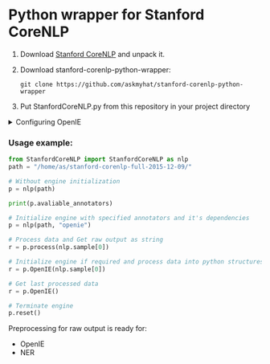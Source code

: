 # Python wrapper for Stanford CoreNLP

1. Download [Stanford CoreNLP](http://stanfordnlp.github.io/CoreNLP/) and unpack it.
2. Download stanford-corenlp-python-wrapper:

    `git clone https://github.com/askmyhat/stanford-corenlp-python-wrapper`

3. Put StanfordCoreNLP.py from this repository in your project directory

<details> 
  <summary>Configuring OpenIE</summary>
There isn't prompt string in OpenIE shell so we have to add it.
Execute this in CoreNLP root to get sources:

    mkdir src
    cd src
    jar -xf ../stanford-corenlp-3.6.0-sources.jar 
    cd ..
    
Edit file `./src/edu/stanford/nlp/naturalli/OpenIE.java`:

```diff
    724     if (filesToProcess.length == 0) {
    725       // Running from stdin; one document per line.
-   726       System.err.println("Processing from stdin. Enter one sentence per line.");
+   726       System.err.print("NLP> ");
    727       Scanner scanner = new Scanner(System.in);
    728       String line;
    729       try {
    730         line = scanner.nextLine();
    731       } catch (NoSuchElementException e) {
    732         System.err.println("No lines found on standard in");
    733         return;
    734       }
    735       while (line != null) {
    736         processDocument(pipeline, "stdin", line);
    737         try {
+   738           System.err.print("NLP> ");
    739           line = scanner.nextLine();
    740         } catch (NoSuchElementException e) {
    741           return;
    742         }
    743       }
```

Recompile CoreNLP

    ant
    cd classes
    jar -cfm ../stanford-corenlp-3.6.0.jar ../src/META-INF/MANIFEST.MF edu
    cd ..

</details>

### Usage example:

```python
from StanfordCoreNLP import StanfordCoreNLP as nlp
path = "/home/as/stanford-corenlp-full-2015-12-09/"

# Without engine initialization
p = nlp(path)

print(p.avaliable_annotators)

# Initialize engine with specified annotators and it's dependencies
p = nlp(path, "openie")

# Process data and Get raw output as string
r = p.process(nlp.sample[0])

# Initialize engine if required and process data into python structures
r = p.OpenIE(nlp.sample[0])

# Get last processed data
r = p.OpenIE()

# Terminate engine
p.reset()
```

Preprocessing for raw output is ready for:
* OpenIE
* NER


